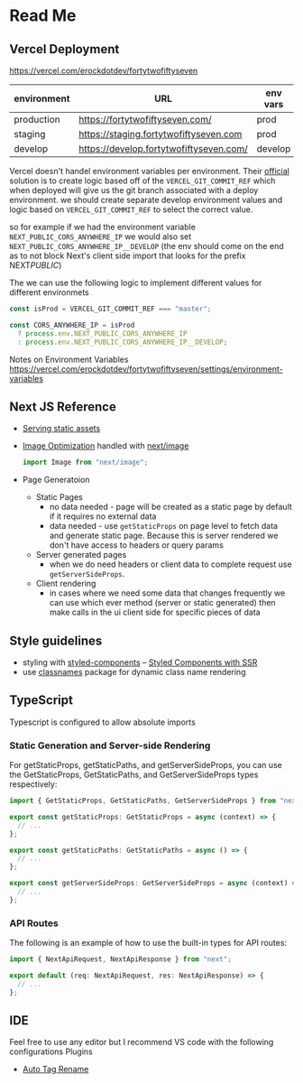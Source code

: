 # Read Me

## Vercel Deployment

<https://vercel.com/erockdotdev/fortytwofiftyseven>

| environment | URL                                       | env vars |
| ----------- | ----------------------------------------- | -------- |
| production  | <https://fortytwofiftyseven.com/>         | prod     |
| staging     | <https://staging.fortytwofiftyseven.com>  | prod     |
| develop     | <https://develop.fortytwofiftyseven.com/> | develop  |

Vercel doesn't handel environment variables per environment. Their [official](https://vercel.com/support/articles/set-up-a-staging-environment-on-vercel) solution
is to create logic based off of the `VERCEL_GIT_COMMIT_REF` which when deployed will give us the git branch associated with a deploy environment. we should create separate develop environment values and logic based on `VERCEL_GIT_COMMIT_REF` to select the correct value.

so for example if we had the environment variable `NEXT_PUBLIC_CORS_ANYWHERE_IP` we would also set `NEXT_PUBLIC_CORS_ANYWHERE_IP__DEVELOP` (the env should come on the end as to not block Next's client side import that looks for the prefix NEXT*PUBLIC*)

The we can use the following logic to implement different values for different environmets

```js
const isProd = VERCEL_GIT_COMMIT_REF === "master";

const CORS_ANYWHERE_IP = isProd
  ? process.env.NEXT_PUBLIC_CORS_ANYWHERE_IP
  : process.env.NEXT_PUBLIC_CORS_ANYWHERE_IP__DEVELOP;
```

Notes on Environment Variables
<https://vercel.com/erockdotdev/fortytwofiftyseven/settings/environment-variables>

## Next JS Reference

- [Serving static assets](https://nextjs.org/docs/basic-features/static-file-serving)

- [Image Optimization](https://nextjs.org/docs/basic-features/image-optimization) handled with [next/image](https://nextjs.org/docs/api-reference/next/image)

  ```js
  import Image from "next/image";
  ```

- Page Generatoion
  - Static Pages
    - no data needed - page will be created as a static page by default if it requires no external data
    - data needed - use `getStaticProps` on page level to fetch data and generate static page. Because this is server rendered we don't have access to headers or query params
  - Server generated pages
    - when we do need headers or client data to complete request use `getServerSideProps`.
  - Client rendering
    - in cases where we need some data that changes frequently we can use which ever method (server or static generated) then make calls in the ui client side for specific pieces of data

## Style guidelines

- styling with [styled-components](https://styled-components.com/)
  – [Styled Components with SSR](https://styled-components.com/docs/advanced#server-side-rendering)
- use [classnames](https://www.npmjs.com/package/classnames) package for dynamic class name rendering

## TypeScript

Typescript is configured to allow absolute imports

### Static Generation and Server-side Rendering

For getStaticProps, getStaticPaths, and getServerSideProps, you can use the GetStaticProps, GetStaticPaths, and GetServerSideProps types respectively:

```js
import { GetStaticProps, GetStaticPaths, GetServerSideProps } from "next";

export const getStaticProps: GetStaticProps = async (context) => {
  // ...
};

export const getStaticPaths: GetStaticPaths = async () => {
  // ...
};

export const getServerSideProps: GetServerSideProps = async (context) => {
  // ...
};
```

### API Routes

The following is an example of how to use the built-in types for API routes:

```js
import { NextApiRequest, NextApiResponse } from "next";

export default (req: NextApiRequest, res: NextApiResponse) => {
  // ...
};
```

## IDE

Feel free to use any editor but I recommend VS code with the following configurations
Plugins

- [Auto Tag Rename](https://marketplace.visualstudio.com/items?itemName=formulahendry.auto-rename-tag)
